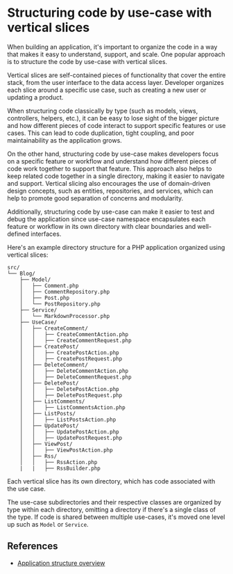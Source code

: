 # Structuring code by use-case with vertical slices

When building an application, it's important to organize the code in a way
that makes it easy to understand, support, and scale. One popular approach
is to structure the code by use-case with vertical slices.

Vertical slices are self-contained pieces of functionality that cover the
entire stack, from the user interface to the data access layer.  Developer
organizes each slice around a specific use case, such as creating a new user
or updating a product.

When structuring code classically by type (such as models, views,
controllers, helpers, etc.), it can be easy to lose sight of the bigger
picture and how different pieces of code interact to support specific
features or use cases.  This can lead to code duplication, tight coupling,
and poor maintainability as the application grows.

On the other hand, structuring code by use-case makes developers focus on a
specific feature or workflow and understand how different pieces of code
work together to support that feature. This approach also helps to keep
related code together in a single directory, making it easier to navigate
and support. Vertical slicing also encourages the use of domain-driven
design concepts, such as entities, repositories, and services, which can
help to promote good separation of concerns and modularity.

Additionally, structuring code by use-case can make it easier to test and
debug the application since use-case namespace encapsulates each feature or
workflow in its own directory with clear boundaries and well-defined
interfaces.

Here's an example directory structure for a PHP application organized using
vertical slices:

```
src/
└── Blog/
    ├── Model/
    │   ├── Comment.php
    │   ├── CommentRepository.php
    │   ├── Post.php
    │   └── PostRepository.php
    ├── Service/ 
    │   └── MarkdownProcessor.php
    ├── UseCase/
    │   ├── CreateComment/
    │   │   ├── CreateCommentAction.php
    │   │   ├── CreateCommentRequest.php
    │   ├── CreatePost/
    │   │   ├── CreatePostAction.php
    │   │   ├── CreatePostRequest.php
    │   ├── DeleteComment/
    │   │   ├── DeleteCommentAction.php
    │   │   ├── DeleteCommentRequest.php
    │   ├── DeletePost/
    │   │   ├── DeletePostAction.php
    │   │   ├── DeletePostRequest.php
    │   ├── ListComments/
    │   │   ├── ListCommentsAction.php
    │   ├── ListPosts/
    │   │   ├── ListPostsAction.php
    │   ├── UpdatePost/
    │   │   ├── UpdatePostAction.php
    │   │   ├── UpdatePostRequest.php
    │   ├── ViewPost/
    │   │   ├── ViewPostAction.php
    │   ├── Rss/
    │   │   ├── RssAction.php
    |   |   ├── RssBuilder.php
```

Each vertical slice has its own directory, which has code associated with
the use case.

The use-case subdirectories and their respective classes are organized by
type within each directory, omitting a directory if there's a single class
of the type. If code is shared between multiple use-cases, it's moved one
level up such as `Model` or `Service`.

## References

- [Application structure
  overview](https://github.com/yiisoft/docs/blob/master/guide/en/structure/overview.md)
